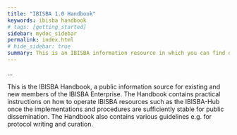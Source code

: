 ```yaml
---
title: "IBISBA 1.0 Handbook"
keywords: ibisba handbook
# tags: [getting_started]
sidebar: mydoc_sidebar
permalink: index.html
# hide_sidebar: true
summary: This is an IBISBA information resource in which you can find documentation related to a wide variety of aspects within IBISBA.
---
```


...

This is the IBISBA Handbook, a public information source for existing and new members of the IBISBA Enterprise. The Handbook contains practical instructions on how to operate IBISBA resources such as the IBISBA-Hub once the implementations and procedures are sufficiently stable for public dissemination. The Handbook also contains various guidelines e.g. for protocol writing and curation.
